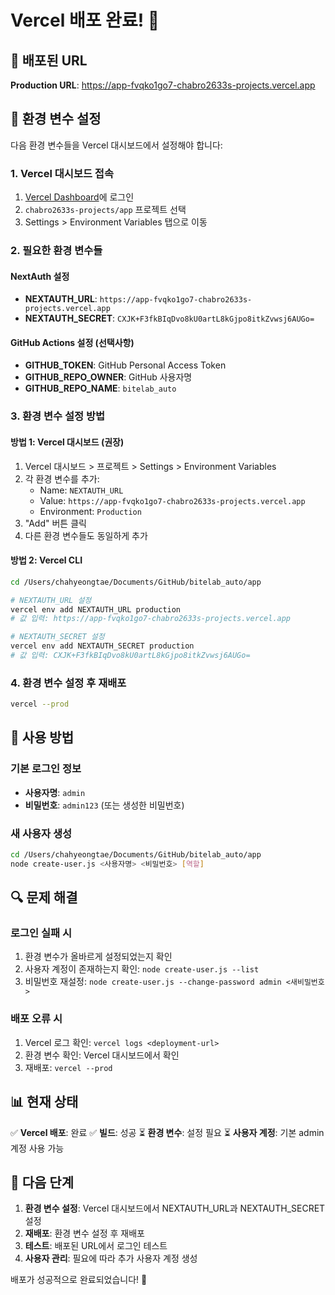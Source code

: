 # Vercel 배포 완료! 🎉

## 🚀 배포된 URL
**Production URL**: https://app-fvqko1go7-chabro2633s-projects.vercel.app

## 🔧 환경 변수 설정

다음 환경 변수들을 Vercel 대시보드에서 설정해야 합니다:

### 1. Vercel 대시보드 접속
1. [Vercel Dashboard](https://vercel.com/dashboard)에 로그인
2. `chabro2633s-projects/app` 프로젝트 선택
3. Settings > Environment Variables 탭으로 이동

### 2. 필요한 환경 변수들

#### NextAuth 설정
- **NEXTAUTH_URL**: `https://app-fvqko1go7-chabro2633s-projects.vercel.app`
- **NEXTAUTH_SECRET**: `CXJK+F3fkBIqDvo8kU0artL8kGjpo8itkZvwsj6AUGo=`

#### GitHub Actions 설정 (선택사항)
- **GITHUB_TOKEN**: GitHub Personal Access Token
- **GITHUB_REPO_OWNER**: GitHub 사용자명
- **GITHUB_REPO_NAME**: `bitelab_auto`

### 3. 환경 변수 설정 방법

#### 방법 1: Vercel 대시보드 (권장)
1. Vercel 대시보드 > 프로젝트 > Settings > Environment Variables
2. 각 환경 변수를 추가:
   - Name: `NEXTAUTH_URL`
   - Value: `https://app-fvqko1go7-chabro2633s-projects.vercel.app`
   - Environment: `Production`
3. "Add" 버튼 클릭
4. 다른 환경 변수들도 동일하게 추가

#### 방법 2: Vercel CLI
```bash
cd /Users/chahyeongtae/Documents/GitHub/bitelab_auto/app

# NEXTAUTH_URL 설정
vercel env add NEXTAUTH_URL production
# 값 입력: https://app-fvqko1go7-chabro2633s-projects.vercel.app

# NEXTAUTH_SECRET 설정
vercel env add NEXTAUTH_SECRET production
# 값 입력: CXJK+F3fkBIqDvo8kU0artL8kGjpo8itkZvwsj6AUGo=
```

### 4. 환경 변수 설정 후 재배포
```bash
vercel --prod
```

## 🎯 사용 방법

### 기본 로그인 정보
- **사용자명**: `admin`
- **비밀번호**: `admin123` (또는 생성한 비밀번호)

### 새 사용자 생성
```bash
cd /Users/chahyeongtae/Documents/GitHub/bitelab_auto/app
node create-user.js <사용자명> <비밀번호> [역할]
```

## 🔍 문제 해결

### 로그인 실패 시
1. 환경 변수가 올바르게 설정되었는지 확인
2. 사용자 계정이 존재하는지 확인: `node create-user.js --list`
3. 비밀번호 재설정: `node create-user.js --change-password admin <새비밀번호>`

### 배포 오류 시
1. Vercel 로그 확인: `vercel logs <deployment-url>`
2. 환경 변수 확인: Vercel 대시보드에서 확인
3. 재배포: `vercel --prod`

## 📊 현재 상태

✅ **Vercel 배포**: 완료
✅ **빌드**: 성공
⏳ **환경 변수**: 설정 필요
⏳ **사용자 계정**: 기본 admin 계정 사용 가능

## 🎉 다음 단계

1. **환경 변수 설정**: Vercel 대시보드에서 NEXTAUTH_URL과 NEXTAUTH_SECRET 설정
2. **재배포**: 환경 변수 설정 후 재배포
3. **테스트**: 배포된 URL에서 로그인 테스트
4. **사용자 관리**: 필요에 따라 추가 사용자 계정 생성

배포가 성공적으로 완료되었습니다! 🚀
